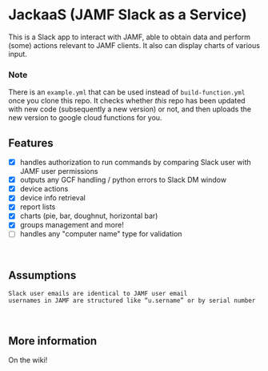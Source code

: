 # JackaaS (JAMF Slack as a Service)

This is a Slack app to interact with JAMF, able to obtain data and perform (some) actions relevant to JAMF clients. 
It also can display charts of various input.
<br>

### Note

There is an `example.yml` that can be used instead of `build-function.yml` once you clone this repo.
It checks whether *this* repo has been updated with new code (subsequently a new version) or not, and then uploads the new version to google cloud functions for you.
<br>

## Features

- [x] handles authorization to run commands by comparing Slack user with JAMF user permissions
- [x] outputs any GCF handling / python errors to Slack DM window
- [x] device actions
- [x] device info retrieval
- [x] report lists
- [x] charts (pie, bar, doughnut, horizontal bar)
- [x] groups management
      and more!
- [ ] handles any "computer name" type for validation
<br>

## Assumptions

    Slack user emails are identical to JAMF user email
    usernames in JAMF are structured like “u.sername” or by serial number
<br>

## More information

On the wiki!
